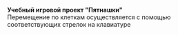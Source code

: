 **Учебный игровой проект "Пятнашки"**  
Перемещение по клеткам осуществляется с помощью соответствующих стрелок на клавиатуре

